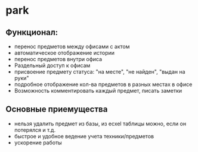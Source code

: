 # park
## Функционал:
- перенос предметов между офисами с актом
- автоматическое отображение истории
- перенос предметов внутри офиса
- Раздельный доступ к офисам
- присвоение предмету статуса: "на месте", "не найден", "выдан на руки"
- подробное отображение кол-ва предметов в разных местах в офисе
- Возможность комментировать каждый предмет, писать заметки

## Основные приемущества
- нельзя удалить предмет из базы, из ecxel таблицы можно, если он потерялся и т.д.
- быстрое и удобное ведение учета техники/предметов
- ускорение работы
